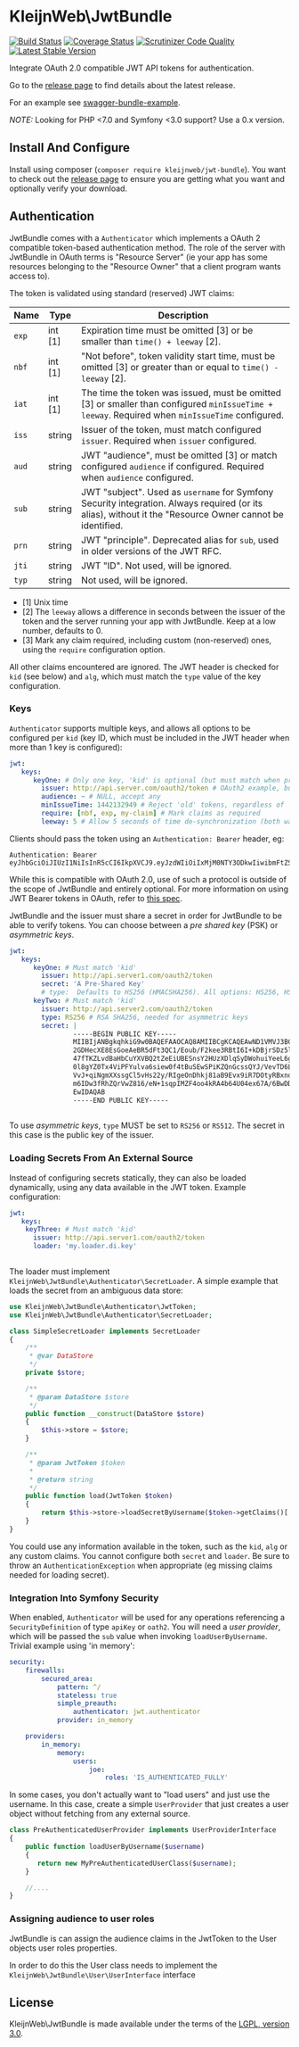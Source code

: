 # KleijnWeb\JwtBundle 
[![Build Status](https://travis-ci.org/kleijnweb/jwt-bundle.svg?branch=master)](https://travis-ci.org/kleijnweb/jwt-bundle)
[![Coverage Status](https://coveralls.io/repos/github/kleijnweb/jwt-bundle/badge.svg?branch=master)](https://coveralls.io/github/kleijnweb/jwt-bundle?branch=master)
[![Scrutinizer Code Quality](https://scrutinizer-ci.com/g/kleijnweb/jwt-bundle/badges/quality-score.png?b=master)](https://scrutinizer-ci.com/g/kleijnweb/jwt-bundle/?branch=master)
[![Latest Stable Version](https://poser.pugx.org/kleijnweb/jwt-bundle/v/stable)](https://packagist.org/packages/kleijnweb/jwt-bundle)

Integrate OAuth 2.0 compatible JWT API tokens for authentication.

Go to the [release page](https://github.com/kleijnweb/jwt-bundle/releases) to find details about the latest release.

For an example see [swagger-bundle-example](https://github.com/kleijnweb/swagger-bundle-example).

*NOTE:* Looking for PHP <7.0 and Symfony <3.0 support? Use a 0.x version.   

## Install And Configure

Install using composer (`composer require kleijnweb/jwt-bundle`). You want to check out the [release page](https://github.com/kleijnweb/jwt-bundle/releases) to ensure you are getting what you want and optionally verify your download.

## Authentication

JwtBundle comes with a `Authenticator` which implements a OAuth 2 compatible token-based authentication method. 
The role of the server with JwtBundle in OAuth terms is "Resource Server" (ie your app has some resources belonging to the "Resource Owner" that a client program wants access to). 

The token is validated using standard (reserved) JWT claims:

| Name  | Type | Description |
|-------|---------|-------|
| `exp` | int [1] | Expiration time must be omitted [3] or be smaller than `time() + leeway` [2]. |
| `nbf` | int [1] | "Not before", token validity start time, must be omitted [3] or greater than or equal to `time() - leeway` [2]. |
| `iat` | int [1] | The time the token was issued, must be omitted [3] or smaller than configured `minIssueTime + leeway`. Required when `minIssueTime` configured.  |
| `iss` | string | Issuer of the token, must match configured `issuer`. Required when `issuer` configured. |
| `aud` | string | JWT "audience", must be omitted [3] or match configured `audience` if configured. Required when `audience` configured. |
| `sub` | string | JWT "subject". Used as `username` for Symfony Security integration. Always required (or its alias), without it the "Resource Owner cannot be identified. |
| `prn` | string | JWT "principle". Deprecated alias for `sub`, used in older versions of the JWT RFC. |
| `jti` | string | JWT "ID". Not used, will be ignored. |
| `typ` | string | Not used, will be ignored. |
 
 - [1] Unix time
 - [2] The `leeway` allows a difference in seconds between the issuer of the token and the server running your app with JwtBundle. Keep at a low number, defaults to 0.
 - [3] Mark any claim required, including custom (non-reserved) ones, using the `require` configuration option.
 
All other claims encountered are ignored. The JWT header is checked for `kid` (see below) and `alg`, which must match the `type` value of the key configuration.

### Keys

`Authenticator` supports multiple keys, and allows all options to be configured per `kid` (key ID, which must be included in the JWT header when more than 1 key is configured):

```yml
jwt: 
   keys:
      keyOne: # Only one key, 'kid' is optional (but must match when provided)
        issuer: http://api.server.com/oauth2/token # OAuth2 example, but could be any string value
        audience: ~ # NULL, accept any
        minIssueTime: 1442132949 # Reject 'old' tokens, regardless of 'exp'
        require: [nbf, exp, my-claim] # Mark claims as required
        leeway: 5 # Allow 5 seconds of time de-synchronization (both ways) between this server and api.server.com
```

Clients should pass the token using an `Authentication: Bearer` header, eg:

```
Authentication: Bearer eyJhbGciOiJIUzI1NiIsInR5cCI6IkpXVCJ9.eyJzdWIiOiIxMjM0NTY3ODkwIiwibmFtZSI6IkpvaG4gRG9lIiwiYWRtaW4iOnRydWV9.TJVA95OrM7E2cBab30RMHrHDcEfxjoYZgeFONFh7HgQ
```

While this is compatible with OAuth 2.0, use of such a protocol is outside of the scope of JwtBundle and entirely optional. For more information on using JWT Bearer tokens in OAuth, refer to [this spec](http://tools.ietf.org/html/draft-ietf-oauth-jwt-bearer-07).

JwtBundle and the issuer must share a secret in order for JwtBundle to be able to verify tokens. You can choose between a *pre shared key* (PSK) or *asymmetric keys*. 

```yml
jwt:
   keys:
      keyOne: # Must match 'kid'
        issuer: http://api.server1.com/oauth2/token
        secret: 'A Pre-Shared Key'
        # type:  Defaults to HS256 (HMACSHA256). All options: HS256, HS512, RS256 and RS512
      keyTwo: # Must match 'kid'
        issuer: http://api.server2.com/oauth2/token
        type: RS256 # RSA SHA256, needed for asymmetric keys
        secret: |
                -----BEGIN PUBLIC KEY-----
                MIIBIjANBgkqhkiG9w0BAQEFAAOCAQ8AMIIBCgKCAQEAwND1VMVJ3BC/aM38tQRH
                2GDHecXE8EsGoeAeBR5dFt3QC1/Eoub/F2kee3RBtI6I+kDBjrSDz5lsqh3Sm7N/
                47fTKZLvdBaHbCuYXVBQ2tZeEiUBESnsY2HUzXDlqSyDWohuiYeeL6gewxe1CnSE
                0l8gYZ0Tx4ViPFYulva6siew0f4tBuSEwSPiKZQnGcssQYJ/VevTD6L4wGoDhkXV
                VvJ+qiNgmXXssgCl5vHs22y/RIgeOnDhkj81aB9Evx9iR7DOtyRBxnovrbN5gDwX
                m6IDw3fRhZQrVwZ816/eN+1sqpIMZF4oo4kRA4b64U04ex67A/6BwDDQ3LH0mD4d
                EwIDAQAB
                -----END PUBLIC KEY-----
    
```

To use *asymmetric keys*, `type` MUST be set to `RS256` or `RS512`. The secret in this case is the public key of the issuer.

### Loading Secrets From An External Source

Instead of configuring secrets statically, they can also be loaded dynamically, using any data available in the JWT token. Example configuration:

```yml
jwt:
   keys:
    keyThree: # Must match 'kid'
      issuer: http://api.server1.com/oauth2/token
      loader: 'my.loader.di.key'
    
```

The loader must implement `KleijnWeb\JwtBundle\Authenticator\SecretLoader`. A simple example that loads the secret from an ambiguous data store:

```php
use KleijnWeb\JwtBundle\Authenticator\JwtToken;
use KleijnWeb\JwtBundle\Authenticator\SecretLoader;

class SimpleSecretLoader implements SecretLoader
{
    /**
     * @var DataStore
     */
    private $store;

    /**
     * @param DataStore $store
     */
    public function __construct(DataStore $store)
    {
        $this->store = $store;
    }

    /**
     * @param JwtToken $token
     *
     * @return string
     */
    public function load(JwtToken $token)
    {
        return $this->store->loadSecretByUsername($token->getClaims()['sub']);
    }
}
```

You could use any information available in the token, such as the `kid`, `alg` or any custom claims. You cannot configure both `secret` and `loader`. Be sure to throw an `AuthenticationException` when appropriate (eg missing claims needed for loading secret). 

### Integration Into Symfony Security

When enabled, `Authenticator` will be used for any operations referencing a `SecurityDefinition` of type `apiKey` or `oath2`. You will need a *user provider*, which will be passed the
 `sub` value when invoking `loadUserByUsername`. Trivial example using 'in memory':
 
```yml
security:
    firewalls:
        secured_area:
            pattern: ^/
            stateless: true
            simple_preauth:
                authenticator: jwt.authenticator
            provider: in_memory

    providers:
        in_memory:
            memory:
                users:
                    joe:
                        roles: 'IS_AUTHENTICATED_FULLY'
```

In some cases, you don't actually want to "load users" and just use the username. In this case, create a simple `UserProvider` that just creates a user object without fetching from any external source.

```php
class PreAuthenticatedUserProvider implements UserProviderInterface
{
    public function loadUserByUsername($username)
    {
       return new MyPreAuthenticatedUserClass($username);
    }

    //....
}
```

### Assigning audience to user roles

JwtBundle is can assign the audience claims in the JwtToken to the User objects user roles properties.

In order to do this the User class needs to implement the `KleijnWeb\JwtBundle\User\UserInterface` interface

## License

KleijnWeb\JwtBundle is made available under the terms of the [LGPL, version 3.0](https://spdx.org/licenses/LGPL-3.0.html#licenseText).
